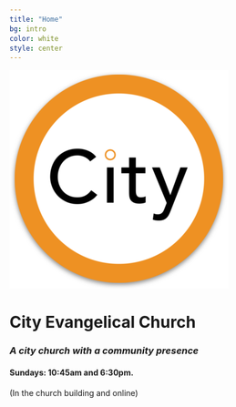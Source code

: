 ```yaml
---
title: "Home"
bg: intro
color: white
style: center
---
```


![City Evangelical Church](img/android-chrome-384x384.png)

# **City Evangelical Church**

### _A city church with a community presence_

#### Sundays: 10:45am and 6:30pm.
(In the church building and online)
